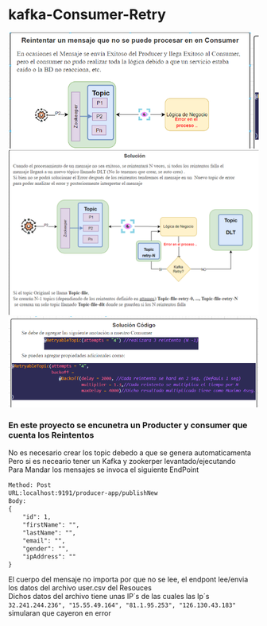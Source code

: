 # kafka-Consumer-Retry
![img_2.png](img_2.png)
![img.png](img.png)
![img_1.png](img_1.png)

### En este proyecto se encunetra un Producter y consumer que cuenta los Reintentos
No es necesario crear los topic debedo a que se genera automaticamenta <br>
Pero si es neceario tener un Kafka y zookerper levantado/ejecutando <br>
Para Mandar los mensajes se invoca el siguiente EndPoint <br>
```
Method: Post
URL:localhost:9191/producer-app/publishNew
Body:
{
    "id": 1,
    "firstName": "",
    "lastName": "",
    "email": "",
    "gender": "",
    "ipAddress": ""
}
```
El cuerpo del mensaje no importa por que no se lee, el endpont lee/envia los datos del archivo user.csv del Resouces <br>
Dichos datos del archivo tiene unas IP´s de las cuales las Ip´s <br>
``32.241.244.236", "15.55.49.164", "81.1.95.253", "126.130.43.183"``
simularan que cayeron en error